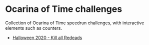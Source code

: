 # Ocarina of Time challenges
Collection of Ocarina of Time speedrun challenges, with interactive elements such as counters.

*  [Halloween 2020 - Kill all Redeads](https://xwmtp.github.io/oot-challenges/halloween-redeads/index.html)

